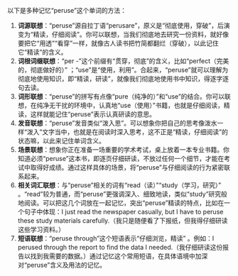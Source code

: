 以下是多种记忆“peruse”这个单词的方法：
1. **词源联想**：“peruse”源自拉丁语“perusare”，原义是“彻底使用，穿破”，后演变为“精读，仔细阅读”。你可以联想，当我们彻底地去研究一份资料，就好像要把它“用透”“看穿”一样，就像古人读书把竹简都翻烂（穿破），以此记住它“精读”的含义。
2. **词根词缀联想**：“per -”这个前缀有“贯穿，彻底”的含义，比如“perfect（完美的，彻底做好的）” ；“use”是“使用，利用”。合起来，“peruse”就可以理解为彻底地使用知识，即“精读，研读”，就像我们彻底地使用书中知识，得逐字逐句去读。
3. **词形联想**：“peruse”的拼写有点像“pure（纯净的）”和“use”的结合。你可以联想，在纯净无干扰的环境中，认真地“use（使用）”书籍，也就是仔细阅读，精读，这样就能记住“peruse”表示认真研读的意思。
4. **发音联想**：“peruse”发音类似“泼入思”。可以想象你把自己的思考像泼水一样“泼入”文字当中，也就是在阅读时深入思考，这不正是“精读，仔细阅读”的状态嘛，以此来记住单词含义。
5. **场景联想**：想象你正在准备一场重要的学术考试，桌上放着一本专业书籍。你知道必须“peruse”这本书，即逐页仔细研读，不放过任何一个细节，才能在考试中取得好成绩。通过这样具体的场景，将“peruse”与仔细阅读的行为紧密联系起来。
6. **相关词汇联想**：与“peruse”相关的词有“read（读）”“study（学习，研究）” 。“read”较为普通，而“peruse”更强调深入、细致地读，类似“study”研究般地阅读。可以把这几个词放在一起记忆，突出“peruse”精读的特点，比如在一个句子中体现：I just read the newspaper casually, but I have to peruse these study materials carefully.（我只是随便看了下报纸，但我得仔细研读这些学习资料。）
7. **短语联想**：“peruse through”这个短语表示“仔细浏览，精读” 。例如：I perused through the report to find the data I needed.（我仔细研读这份报告以找到我需要的数据。）通过记忆这个常用短语，在具体语境中加深对“peruse”含义及用法的记忆。 